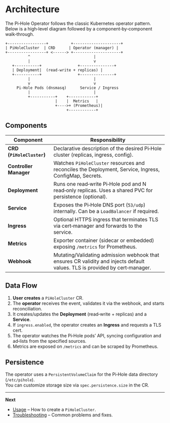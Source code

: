 # Architecture

The Pi‑Hole Operator follows the classic Kubernetes operator pattern.  
Below is a high‑level diagram followed by a component‑by‑component walk‑through.

```
+-----------------+          +---------------------+
| PiHoleCluster  | CRD      | Operator (manager) |
+-----------------+ <------> +---------------------+
          ^                            |
          |                            v
   +-----------+                +---------------+
   | Deployment|  (read‑write + replicas) |
   +-----------+                +---------------+
          |                            |
          v                            v
     Pi‑Hole Pods (dnsmasq)      Service / Ingress
          |                            |
          +-----------+    +------------+
                      |    |  Metrics   |
                      +---->+ (Prometheus)|
                           +------------+
```

## Components

| Component | Responsibility |
|-----------|----------------|
| **CRD (`PiHoleCluster`)** | Declarative description of the desired Pi‑Hole cluster (replicas, ingress, config). |
| **Controller Manager** | Watches `PiHoleCluster` resources and reconciles the Deployment, Service, Ingress, ConfigMap, Secrets. |
| **Deployment** | Runs one read‑write Pi‑Hole pod and N read‑only replicas. Uses a shared PVC for persistence (optional). |
| **Service** | Exposes the Pi‑Hole DNS port (`53/udp`) internally. Can be a `LoadBalancer` if required. |
| **Ingress** | Optional HTTPS ingress that terminates TLS via cert‑manager and forwards to the service. |
| **Metrics** | Exporter container (sidecar or embedded) exposing `/metrics` for Prometheus. |
| **Webhook** | Mutating/Validating admission webhook that ensures CR validity and injects default values. TLS is provided by cert‑manager. |

## Data Flow

1. **User creates** a `PiHoleCluster` CR.
2. The **operator** receives the event, validates it via the webhook, and starts reconciliation.
3. It creates/updates the **Deployment** (read‑write + replicas) and a **Service**.
4. If `ingress.enabled`, the operator creates an **Ingress** and requests a TLS cert.
5. The operator watches the Pi‑Hole pods’ API, syncing configuration and ad‑lists from the specified sources.
6. Metrics are exposed on `/metrics` and can be scraped by Prometheus.

## Persistence

The operator uses a `PersistentVolumeClaim` for the Pi‑Hole data directory (`/etc/pihole`).  
You can customize storage size via `spec.persistence.size` in the CR.

---

**Next**

- [Usage](../usage.md) – How to create a `PiHoleCluster`.
- [Troubleshooting](../troubleshooting.md) – Common problems and fixes.
